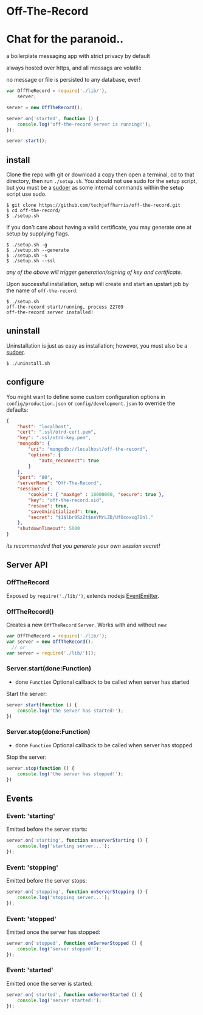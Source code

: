 Off-The-Record 
==============

# Chat for the paranoid.. 

a boilerplate messaging app with strict privacy by default 

always hosted over https, and all messags are volatile

no message or file is persisted to any database, ever!

```javascript
var OffTheRecord = require('./lib/'),
    server;

server = new OffTheRecord();

server.on('started', function () {
    console.log('off-the-record server is running!');
});

server.start();
```

## install

Clone the repo with git or download a copy then open a terminal, cd to that directory, then run `./setup.sh`.  You should not use sudo for the setup script, but you must be a [sudoer](https://help.ubuntu.com/community/Sudoers) as some internal commands within the setup script use sudo.

    $ git clone https://github.com/techjeffharris/off-the-record.git
    $ cd off-the-record/
    $ ./setup.sh

If you don't care about having a valid certificate, you may generate one at setup by supplying flags.  
    
    $ ./setup.sh -g
    $ ./setup.sh --generate
    $ ./setup.sh -s
    $ ./setup.sh --ssl
_any of the above will trigger generation/signing of key and certificate._

Upon successful installation, setup will create and start an upstart job by the name of `off-the-record`:

    $ ./setup.sh
    off-the-record start/running, process 22709
    off-the-record server installed!

## uninstall

Uninstallation is just as easy as installation; however, you must also be a [sudoer](https://help.ubuntu.com/community/Sudoers).

    $ ./uninstall.sh

## configure

You might want to define some custom configuration options in `config/production.json` or `config/development.json` to override the defaults:

```json
{
    "host": "localhost", 
    "cert": ".ssl/otrd-cert.pem",
    "key": ".ssl/otrd-key.pem",
    "mongodb": {
        "uri": "mongodb://localhost/off-the-record",
        "options": {
            "auto_reconnect": true
        }
    },
    "port": "80",
    "serverName": "Off-The-Record",
    "session": {
        "cookie": { "maxAge" : 18000000, "secure": true }, 
        "key": "off-the-record.sid",
        "resave": true,
        "saveUninitialized": true,
        "secret": "$1$lbr0SzZt$neYMrLZD/UfOcoxxg7Onl."
    },
    "shutdownTimeout": 5000
}
```
_its recommended that you generate your own session secret!_


## Server API

### OffTheRecord
Exposed by `require('./lib/')`, extends nodejs [EventEmitter](http://nodejs.org/api/events.html#events_class_events_eventemitter).

### OffTheRecord()
Creates a new `OffTheRecord` `Server`.  Works with and without `new`:

```javascript
var OffTheRecord = require('./lib/');
var server = new OffTheRecord();
  // or
var server = require('./lib/')();
```

### Server.start(done:Function)
* done `Function` Optional callback to be called when server has started

Start the server:
```javascript
server.start(function () {
    console.log('the server has started!');
})
```

### Server.stop(done:Function)
* done `Function` Optional callback to be called when server has stopped

Stop the server:
```javascript
server.stop(function () {
    console.log('the server has stopped!');
})
```

## Events

### Event: 'starting'
Emitted before the  server starts:

```javascript
server.on('starting', function onserverStarting () {
    console.log('starting server...');
});
```

### Event: 'stopping'
Emitted before the server stops:

```javascript
server.on('stopping', function onServerStopping () {
    console.log('stopping server...');
});
```

### Event: 'stopped'
Emitted once the server has stopped:

```javascript
server.on('stopped', function onServerStopped () {
    console.log('server stopped!');
});
```

### Event: 'started'
Emitted once the server is started:

```javascript
server.on('started', function onServerStarted () {
    console.log('server started!');
});
```


